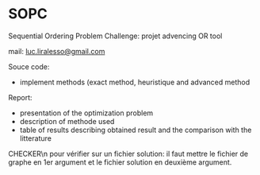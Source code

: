 # SOPC
Sequential Ordering Problem Challenge: projet advencing OR tool

mail: luc.liralesso@gmail.com

Souce code:
 - implement methods (exact method, heuristique and advanced method

Report:
- presentation of the optimization problem
- description of methode used
- table of results describing obtained result and the comparison with the litterature

CHECKER\n
pour vérifier sur un fichier solution: il faut mettre le fichier de graphe en 1er argument et le fichier solution en deuxième argument.
